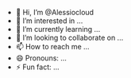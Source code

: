 - 👋 Hi, I’m @Alessiocloud
- 👀 I’m interested in ...
- 🌱 I’m currently learning ...
- 💞️ I’m looking to collaborate on ...
- 📫 How to reach me ...
- 😄 Pronouns: ...
- ⚡ Fun fact: ...

<!---
Alessiocloud/Alessiocloud is a ✨ special ✨ repository because its `README.md` (this file) appears on your GitHub profile.
You can click the Preview link to take a look at your changes.
--->
